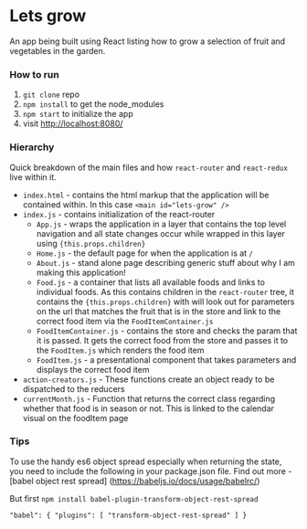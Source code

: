 Lets grow
=====================

An app being built using React listing how to grow a selection of fruit and vegetables in the garden.

### How to run

1. `git clone` repo
2. `npm install` to get the node_modules
3. `npm start` to initialize the app
4. visit [http://localhost:8080/](http://localhost:8080/)

### Hierarchy

Quick breakdown of the main files and how `react-router` and `react-redux` live within it.

+ `index.html` - contains the html markup that the application will be contained within. In this case `<main id="lets-grow" />`
+ `index.js` - contains initialization of the react-router
  * `App.js` - wraps the application in a layer that contains the top level navigation and all state changes occur while wrapped in this layer using `{this.props.children}`
  * `Home.js` - the default page for when the application is at `/`
  * `About.js` - stand alone page describing generic stuff about why I am making this application!
  * `Food.js` - a container that lists all available foods and links to individual foods. As this contains children in the `react-router` tree, it contains the `{this.props.children}` with will look out for parameters on the url that matches the fruit that is in the store and link to the correct food item via the `FoodItemContainer.js`
  * `FoodItemContainer.js` - contains the store and checks the param that it is passed. It gets the correct food from the store and passes it to the `FoodItem.js` which renders the food item
  * `FoodItem.js` - a presentational component that takes parameters and displays the correct food item
+ `action-creators.js` - These functions create an object ready to be dispatched to the reducers
+ `currentMonth.js` - Function that returns the correct class regarding whether that food is in season or not. This is linked to the calendar visual on the foodItem page

### Tips

To use the handy es6 object spread especially when returning the state, you need to include the following in your package.json file. Find out more - [babel object rest spread] (https://babeljs.io/docs/usage/babelrc/)

But first `npm install babel-plugin-transform-object-rest-spread`

  `"babel": {
    "plugins": [
      "transform-object-rest-spread"
    ]
  }`
